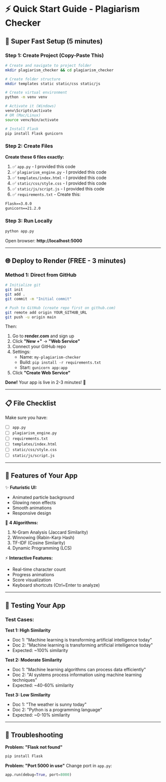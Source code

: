 # ⚡ Quick Start Guide - Plagiarism Checker

## 🚀 Super Fast Setup (5 minutes)

### Step 1: Create Project (Copy-Paste This)
```bash
# Create and navigate to project folder
mkdir plagiarism_checker && cd plagiarism_checker

# Create folder structure
mkdir templates static static/css static/js

# Create virtual environment
python -m venv venv

# Activate it (Windows)
venv\Scripts\activate
# OR (Mac/Linux)
source venv/bin/activate

# Install Flask
pip install Flask gunicorn
```

### Step 2: Create Files

**Create these 6 files exactly:**

1. ✅ `app.py` - I provided this code
2. ✅ `plagiarism_engine.py` - I provided this code
3. ✅ `templates/index.html` - I provided this code
4. ✅ `static/css/style.css` - I provided this code
5. ✅ `static/js/script.js` - I provided this code
6. ✅ `requirements.txt` - Create this:

```txt
Flask==3.0.0
gunicorn==21.2.0
```

### Step 3: Run Locally
```bash
python app.py
```

Open browser: **http://localhost:5000**

---

## 🌐 Deploy to Render (FREE - 3 minutes)

### Method 1: Direct from GitHub

```bash
# Initialize git
git init
git add .
git commit -m "Initial commit"

# Push to GitHub (create repo first on github.com)
git remote add origin YOUR_GITHUB_URL
git push -u origin main
```

Then:
1. Go to **render.com** and sign up
2. Click **"New +"** → **"Web Service"**
3. Connect your GitHub repo
4. Settings:
   - Name: `my-plagiarism-checker`
   - Build: `pip install -r requirements.txt`
   - Start: `gunicorn app:app`
5. Click **"Create Web Service"**

**Done!** Your app is live in 2-3 minutes! 🎉

---

## 📋 File Checklist

Make sure you have:
- [ ] `app.py`
- [ ] `plagiarism_engine.py`
- [ ] `requirements.txt`
- [ ] `templates/index.html`
- [ ] `static/css/style.css`
- [ ] `static/js/script.js`

---

## 🎨 Features of Your App

✨ **Futuristic UI:**
- Animated particle background
- Glowing neon effects
- Smooth animations
- Responsive design

🧠 **4 Algorithms:**
1. N-Gram Analysis (Jaccard Similarity)
2. Winnowing (Rabin-Karp Hash)
3. TF-IDF (Cosine Similarity)
4. Dynamic Programming (LCS)

⚡ **Interactive Features:**
- Real-time character count
- Progress animations
- Score visualization
- Keyboard shortcuts (Ctrl+Enter to analyze)

---

## 🎯 Testing Your App

### Test Cases:

**Test 1: High Similarity**
- Doc 1: "Machine learning is transforming artificial intelligence today"
- Doc 2: "Machine learning is transforming artificial intelligence today"
- Expected: ~100% similarity

**Test 2: Moderate Similarity**
- Doc 1: "Machine learning algorithms can process data efficiently"
- Doc 2: "AI systems process information using machine learning techniques"
- Expected: ~40-60% similarity

**Test 3: Low Similarity**
- Doc 1: "The weather is sunny today"
- Doc 2: "Python is a programming language"
- Expected: ~0-10% similarity

---

## 🐛 Troubleshooting

**Problem: "Flask not found"**
```bash
pip install Flask
```

**Problem: "Port 5000 in use"**
Change port in `app.py`:
```python
app.run(debug=True, port=8000)
